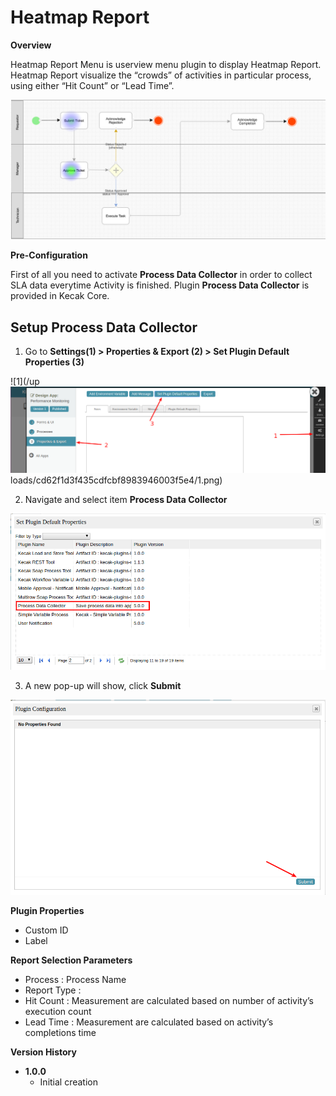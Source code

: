 # Heatmap Report

**Overview**

Heatmap Report Menu is userview menu plugin to display Heatmap Report. Heatmap Report visualize the “crowds” of activities in particular process, using either “Hit Count” or “Lead Time”.

<img src="https://raw.githubusercontent.com/kinnara-digital-studio/kecak-workflow/master/docs/assets/heatmap.png" alt="plugins-datalist" />

**Pre-Configuration**

First of all you need to activate **Process Data Collector** in order to collect SLA data everytime Activity is finished. Plugin **Process Data Collector** is provided in Kecak Core.

## Setup Process Data Collector

1. Go to **Settings(1) > Properties & Export (2) > Set Plugin Default Properties (3)** 

![1](/up<img src="https://raw.githubusercontent.com/kinnara-digital-studio/kecak-workflow/master/docs/assets/heatmap1.png" alt="" />
loads/cd62f1d3f435cdfcbf8983946003f5e4/1.png)

2. Navigate and select item **Process Data Collector**

<img src="https://raw.githubusercontent.com/kinnara-digital-studio/kecak-workflow/master/docs/assets/heatmap2.png" alt="" />

3. A new pop-up will show, click **Submit**

<img src="https://raw.githubusercontent.com/kinnara-digital-studio/kecak-workflow/master/docs/assets/heatmap3.png" alt="" />

**Plugin Properties**
*  Custom ID
*  Label

**Report Selection Parameters**

*  Process : Process Name
*  Report Type :
  *  Hit Count : Measurement are calculated based on number of activity’s execution count
  *  Lead Time : Measurement are calculated based on activity’s completions time

**Version History**

*  **1.0.0**
   * Initial creation
